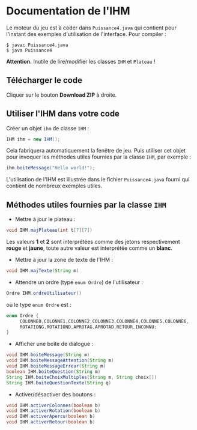 Documentation de l'IHM
==========

Le moteur du jeu est à coder dans `Puissance4.java` qui contient pour l'instant
des exemples d'utilisation de l'interface. Pour compiler :

```
$ javac Puissance4.java
$ java Puissance4
```

**Attention.** Inutile de lire/modifier les classes `IHM` et `Plateau` !

Télécharger le code
----------

Cliquer sur le bouton **Download ZIP** à droite.

Utiliser l'IHM dans votre code
----------

Créer un objet `ihm` de classe `IHM` :

```java
IHM ihm = new IHM();
```

Cela fabriquera automatiquement la fenêtre de jeu. Puis utiliser cet objet pour invoquer les méthodes utiles fournies par la classe `IHM`, par exemple :

```java
ihm.boiteMessage("Hello world!");
```

L'utilisation de l'IHM est illustrée dans le fichier `Puissance4.java` fourni qui contient de nombreux exemples utiles.

Méthodes utiles fournies par la classe `IHM`
----------

* Mettre à jour le plateau :
```java
void IHM.majPlateau(int t[7][7])
```
Les valeurs **1** et **2** sont interprétées comme des jetons respectivement **rouge** et **jaune**, toute autre valeur est interprétée comme un **blanc**.

* Mettre à jour la zone de texte de l'IHM :
```java
void IHM.majTexte(String m)
```

* Attendre un ordre (type `enum Ordre`) de l'utilisateur :
```java
Ordre IHM.ordreUtilisateur()
```
où le type `enum Ordre` est :
```java
enum Ordre {
     COLONNE0,COLONNE1,COLONNE2,COLONNE3,COLONNE4,COLONNE5,COLONNE6,
     ROTATIONG,ROTATIOND,APROTAG,APROTAD,RETOUR,INCONNU;
}
```

* Afficher une boîte de dialogue :
```java
void IHM.boiteMessage(String m)
void IHM.boiteMessageAttention(String m)
void IHM.boiteMessageErreur(String m)
boolean IHM.boiteQuestion(String m)
String IHM.boiteChoixMultiples(String m, String choix[])
String IHM.boiteQuestionTexte(String q)
```

* Activer/désactiver des boutons :
```java
void IHM.activerColonnes(boolean b)
void IHM.activerRotation(boolean b)
void IHM.activerApercu(boolean b)
void IHM.activerRetour(boolean b)
```
